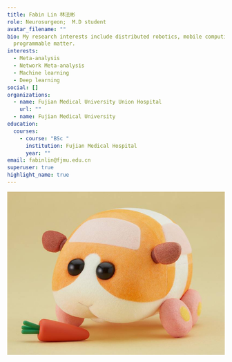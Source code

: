 ```yaml
---
title: Fabin Lin 林法彬
role: Neurosurgeon;  M.D student
avatar_filename: ""
bio: My research interests include distributed robotics, mobile computing and
  programmable matter.
interests:
  - Meta-analysis
  - Network Meta-analysis
  - Machine learning
  - Deep learning
social: []
organizations:
  - name: Fujian Medical University Union Hospital
    url: ""
  - name: Fujian Medical University
education:
  courses:
    - course: "BSc "
      institution: Fujian Medical Hospital
      year: ""
email: fabinlin@fjmu.edu.cn
superuser: true
highlight_name: true
---
```



![](b1efe1442f9704ab5e4e45e6806a5475.jpeg)